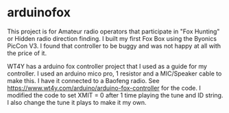 # arduinofox
This project is for Amateur radio operators that participate in "Fox Hunting" or Hidden radio direction finding.  I built my first Fox Box using the Byonics PicCon V3.  I found that controller to be buggy and was not happy at all with the price of it. 

WT4Y has a arduino fox controller project that I used as a guide for my controller.  I used an arduino mico pro, 1 resistor and a MIC/Speaker cable to make this.  I have it connected to a Baofeng radio.  See https://www.wt4y.com/arduino/arduino-fox-controller  for the code.  I modified the code to set XMIT = 0 after 1 time playing the tune and ID string.  I also change the tune it plays to make it my own.
